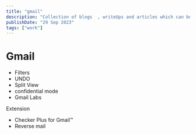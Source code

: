 ```yaml
---
title: "gmail"
description: "Collection of blogs  , writeUps and articles which can be really usefull"
publishDate: "29 Sep 2023"
tags: ["work"]
---
```







# Gmail

- Filters
- UNDO
- Split View
- confidential mode 
- Gmail Labs

Extension
- Checker Plus for Gmail™
- Reverse mail